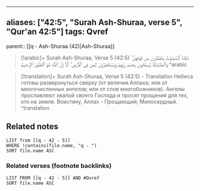
---
aliases: ["42:5", "Surah Ash-Shuraa, verse 5", "Qur'an 42:5"]
tags: Qvref
---

parent:: [[q - Ash-Shuraa (42)|Ash-Shuraa]]

> [!arabic]+ Surah Ash-Shuraa, Verse 5 (42:5)
> <span class="quran-arabic">تَكَادُ ٱلسَّمَـٰوَٰتُ يَتَفَطَّرْنَ مِن فَوْقِهِنَّ ۚ وَٱلْمَلَـٰٓئِكَةُ يُسَبِّحُونَ بِحَمْدِ رَبِّهِمْ وَيَسْتَغْفِرُونَ لِمَن فِى ٱلْأَرْضِ ۗ أَلَآ إِنَّ ٱللَّهَ هُوَ ٱلْغَفُورُ ٱلرَّحِيمُ</span>
^arabic

> [!translation]+ Surah Ash-Shuraa, Verse 5 (42:5) - Translation
> Небеса готовы разверзнуться сверху (от величия Аллаха; или от многочисленных ангелов; или от слов многобожников). Ангелы прославляют хвалой своего Господа и просят прощения для тех, кто на земле. Воистину, Аллах - Прощающий, Милосердный.
^translation



## Related notes
```dataview
LIST from [[q - 42 - 5]]
WHERE !contains(file.name, "q - ")
SORT file.name ASC
```

### Related verses (footnote backlinks)
```dataview
LIST FROM [[q - 42 - 5]] AND #Qvref
SORT file.name ASC
```


